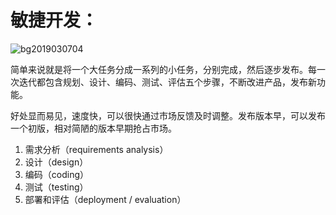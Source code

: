 # 敏捷开发：

![bg2019030704](https://www.wangbase.com/blogimg/asset/201903/bg2019030704.jpg)

简单来说就是将一个大任务分成一系列的小任务，分别完成，然后逐步发布。每一次迭代都包含规划、设计、编码、测试、评估五个步骤，不断改进产品，发布新功能。

好处显而易见，速度快，可以很快通过市场反馈及时调整。发布版本早，可以发布一个初版，相对简陋的版本早期抢占市场。

1. 需求分析（requirements analysis）
2. 设计（design）
3. 编码（coding）
4. 测试（testing）
5. 部署和评估（deployment / evaluation）

